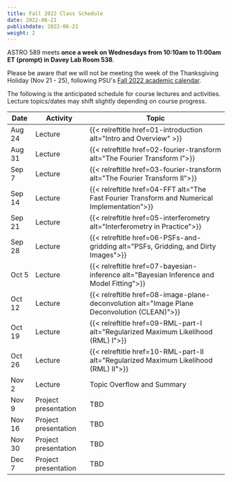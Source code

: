 ```yaml
---
title: Fall 2022 Class Schedule 
date: 2022-06-21
publishdate: 2022-06-21
weight: 2
---
```


ASTRO 589 meets **once a week on Wednesdays from 10:10am to 11:00am ET (prompt) in Davey Lab Room 538**.

Please be aware that we will not be meeting the week of the Thanksgiving Holiday (Nov 21 - 25), following PSU's [Fall 2022 academic calendar](https://www.registrar.psu.edu/academic-calendars/2022-23.cfm).

The following is the anticipated schedule for course lectures and activities. Lecture topics/dates may shift slightly depending on course progress.

| Date | Activity | Topic |
| ---  | ----     |  ---- |
| Aug 24 | Lecture | {{< relreftitle href=01-introduction alt="Intro and Overview" >}} |
| Aug 31 | Lecture | {{< relreftitle href=02-fourier-transform alt="The Fourier Transform I">}} |
| Sep 7 | Lecture | {{< relreftitle href=03-fourier-transform alt="The Fourier Transform II">}} |
| Sep 14 | Lecture | {{< relreftitle href=04-FFT alt="The Fast Fourier Transform and Numerical Implementation">}} |
| Sep 21 | Lecture | {{< relreftitle href=05-interferometry alt="Interferometry in Practice">}} |
| Sep 28 | Lecture | {{< relreftitle href=06-PSFs-and-gridding alt="PSFs, Gridding, and Dirty Images">}} |
| Oct 5 | Lecture | {{< relreftitle href=07-bayesian-inference alt="Bayesian Inference and Model Fitting">}} |
| Oct 12 | Lecture | {{< relreftitle href=08-image-plane-deconvolution alt="Image Plane Deconvolution (CLEAN)">}} |
| Oct 19 | Lecture | {{< relreftitle href=09-RML-part-I alt="Regularized Maximum Likelihood (RML) I">}} |
| Oct 26 | Lecture | {{< relreftitle href=10-RML-part-II alt="Regularized Maximum Likelihood (RML) II">}} |
| Nov 2 | Lecture | Topic Overflow and Summary |
| Nov 9 | Project presentation | TBD |
| Nov 16 | Project presentation | TBD |
| Nov 30 | Project presentation | TBD |
| Dec 7 | Project presentation | TBD |

